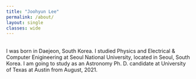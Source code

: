 ```yaml
---
title: "Joohyun Lee"
permalink: /about/
layout: single
classes: wide
---
```


<br/>
I was born in Daejeon, South Korea. I studied Physics and Electrical & Computer Enigineering at Seoul National University, located in Seoul, South Korea. I am going to study as an Astronomy Ph. D. candidate at University of Texas at Austin from August, 2021.

